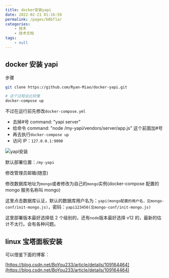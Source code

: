 ```yaml
---
title: docker安装yapi
date: 2022-02-21 01:16:59
permalink: /pages/b8bf1a/
categories:
    - 技术
    - 技术文档
tags:
    - null
---
```


## docker 安装 yapi

步骤

```bash
git clone https://github.com/Ryan-Miao/docker-yapi.git

# 这个过程会比较慢
docker-compose up
```

不过在运行前先修改`docker-compose.yml`

-   去掉#号 command: "yapi server"
-   给命令 command: "node /my-yapi/vendors/server/app.js" 这个前面加#号
-   再去执行`docker-compose up`
-   访问 IP：`127.0.0.1:9090`

![yapi安装](https://gitee.com/wxvirus/img/raw/master/img/20220221001247.png)

默认部署位置：`/my-yapi`

修改管理员邮箱(随意)

修改数据库地址为`mongo`或者修改为自己的`mongo`实例(docker-compose 配置的 mongo 服务名称叫 mongo)

这里点击数据库认证，默认的数据库用户名为：`yapi(mongo配置的用户名，见mongo-conf/init-mongo.js)`，密码：`yapi123456(见mongo-conf/init-mongo.js)`

这里部署版本最好选择低 2 个级别的，还有`node`版本最好选择 v12 的，最新的估计不太行。会有各种问题。

## linux 宝塔面板安装

可以借鉴下面的博客：

[https://blog.csdn.net/BoYou233/article/details/109164464](https://blog.csdn.net/BoYou233/article/details/109164464)
